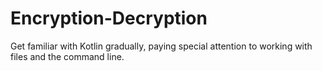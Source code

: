 # Encryption-Decryption
Get familiar with Kotlin gradually, paying special attention to working with files and the command line.
